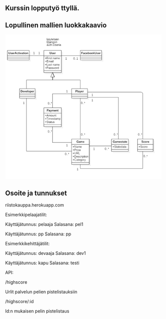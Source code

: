 Kurssin lopputyö ttyllä.
-------------------------------

Lopullinen mallien luokkakaavio
-------------------------------

![mallit_lopullinen](mallit_lopullinen.png)

Osoite ja tunnukset
-------------------

riistokauppa.herokuapp.com

Esimerkkipelaajatilit:

Käyttäjätunnus: pelaaja 
Salasana: pel1

Käyttäjätunnus: pp 
Salasana: pp

Esimerkkikehittäjätilit:

Käyttäjätunnus: devaaja 
Salasana: dev1

Käyttäjätunnus: kapu 
Salasana: testi

API:

/highscore

Urlit palvelun pelien pistelistauksiin

/highscore/:id

Id:n mukaisen pelin pistelistaus